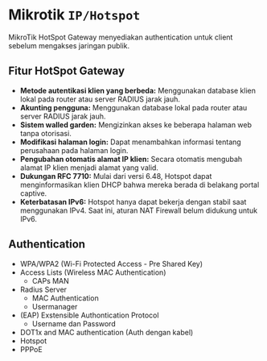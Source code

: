 # Mikrotik `IP/Hotspot`

MikroTik HotSpot Gateway menyediakan authentication untuk client sebelum mengakses jaringan publik.

## Fitur HotSpot Gateway
- **Metode autentikasi klien yang berbeda:** Menggunakan database klien lokal pada router atau server RADIUS jarak jauh.
- **Akunting pengguna:** Menggunakan database lokal pada router atau server RADIUS jarak jauh.
- **Sistem walled garden:** Mengizinkan akses ke beberapa halaman web tanpa otorisasi.
- **Modifikasi halaman login:** Dapat menambahkan informasi tentang perusahaan pada halaman login.
- **Pengubahan otomatis alamat IP klien:** Secara otomatis mengubah alamat IP klien menjadi alamat yang valid.
- **Dukungan RFC 7710:** Mulai dari versi 6.48, Hotspot dapat menginformasikan klien DHCP bahwa mereka berada di belakang portal captive.
- **Keterbatasan IPv6:** Hotspot hanya dapat bekerja dengan stabil saat menggunakan IPv4. Saat ini, aturan NAT Firewall belum didukung untuk IPv6.



## Authentication
- WPA/WPA2 (Wi-Fi Protected Access - Pre Shared Key)
- Access Lists (Wireless MAC Authentication)
	- CAPs MAN
- Radius Server
	- MAC Authentication
	- Usermanager
- (EAP) Exstensible Authontication Protocol
	- Username dan Password
- DOT1x and MAC authentication (Auth dengan kabel)
- Hotspot
- PPPoE
